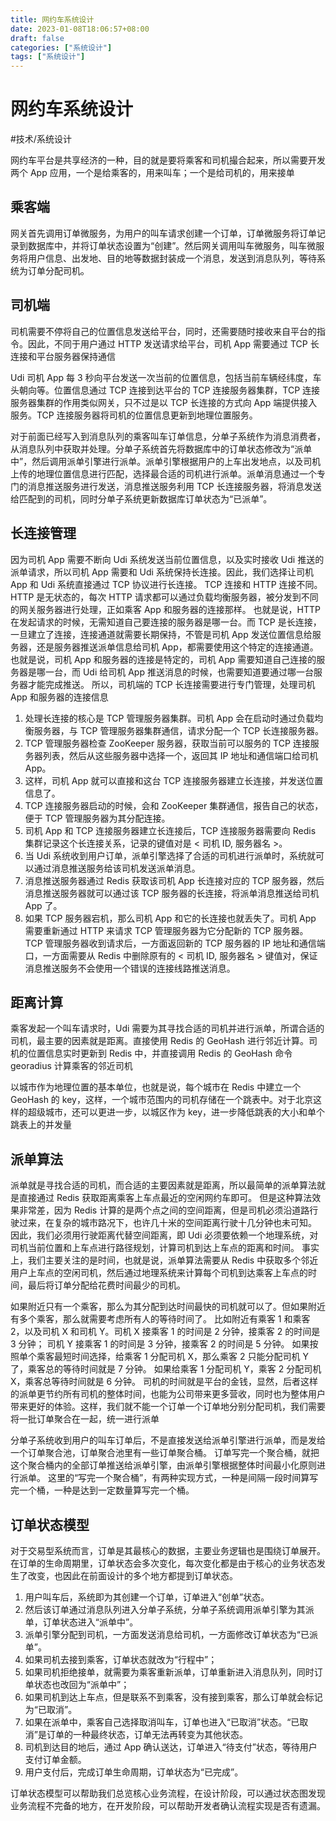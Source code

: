 ```yaml
---
title: 网约车系统设计
date: 2023-01-08T18:06:57+08:00
draft: false
categories: ["系统设计"]
tags: ["系统设计"]
---
```


# 网约车系统设计
#技术/系统设计

网约车平台是共享经济的一种，目的就是要将乘客和司机撮合起来，所以需要开发两个 App 应用，一个是给乘客的，用来叫车；一个是给司机的，用来接单

## 乘客端
网关首先调用订单微服务，为用户的叫车请求创建一个订单，订单微服务将订单记录到数据库中，并将订单状态设置为“创建”。然后网关调用叫车微服务，叫车微服务将用户信息、出发地、目的地等数据封装成一个消息，发送到消息队列，等待系统为订单分配司机。

## 司机端
司机需要不停将自己的位置信息发送给平台，同时，还需要随时接收来自平台的指令。因此，不同于用户通过 HTTP 发送请求给平台，司机 App 需要通过 TCP 长连接和平台服务器保持通信

Udi 司机 App 每 3 秒向平台发送一次当前的位置信息，包括当前车辆经纬度，车头朝向等。位置信息通过 TCP 连接到达平台的 TCP 连接服务器集群，TCP 连接服务器集群的作用类似网关，只不过是以 TCP 长连接的方式向 App 端提供接入服务。TCP 连接服务器将司机的位置信息更新到地理位置服务。

对于前面已经写入到消息队列的乘客叫车订单信息，分单子系统作为消息消费者，从消息队列中获取并处理。分单子系统首先将数据库中的订单状态修改为“派单中”，然后调用派单引擎进行派单。派单引擎根据用户的上车出发地点，以及司机上传的地理位置信息进行匹配，选择最合适的司机进行派单。派单消息通过一个专门的消息推送服务进行发送，消息推送服务利用 TCP 长连接服务器，将消息发送给匹配到的司机，同时分单子系统更新数据库订单状态为“已派单”。

## 长连接管理
因为司机 App 需要不断向 Udi 系统发送当前位置信息，以及实时接收 Udi 推送的派单请求，所以司机 App 需要和 Udi 系统保持长连接。因此，我们选择让司机 App 和 Udi 系统直接通过 TCP 协议进行长连接。
TCP 连接和 HTTP 连接不同。HTTP 是无状态的，每次 HTTP 请求都可以通过负载均衡服务器，被分发到不同的网关服务器进行处理，正如乘客 App 和服务器的连接那样。
也就是说，HTTP 在发起请求的时候，无需知道自己要连接的服务器是哪一台。而 TCP 是长连接，一旦建立了连接，连接通道就需要长期保持，不管是司机 App 发送位置信息给服务器，还是服务器推送派单信息给司机 App，都需要使用这个特定的连接通道。
也就是说，司机 App 和服务器的连接是特定的，司机 App 需要知道自己连接的服务器是哪一台，而 Udi 给司机 App 推送消息的时候，也需要知道要通过哪一台服务器才能完成推送。
所以，司机端的 TCP 长连接需要进行专门管理，处理司机 App 和服务器的连接信息

1. 处理长连接的核心是 TCP 管理服务器集群。司机 App 会在启动时通过负载均衡服务器，与 TCP 管理服务器集群通信，请求分配一个 TCP 长连接服务器。
2. TCP 管理服务器检查 ZooKeeper 服务器，获取当前可以服务的 TCP 连接服务器列表，然后从这些服务器中选择一个，返回其 IP 地址和通信端口给司机 App。
3. 这样，司机 App 就可以直接和这台 TCP 连接服务器建立长连接，并发送位置信息了。
4. TCP 连接服务器启动的时候，会和 ZooKeeper 集群通信，报告自己的状态，便于 TCP 管理服务器为其分配连接。
5. 司机 App 和 TCP 连接服务器建立长连接后，TCP 连接服务器需要向 Redis 集群记录这个长连接关系，记录的键值对是 < 司机 ID, 服务器名 >。
6. 当 Udi 系统收到用户订单，派单引擎选择了合适的司机进行派单时，系统就可以通过消息推送服务给该司机发送派单消息。
7. 消息推送服务器通过 Redis 获取该司机 App 长连接对应的 TCP 服务器，然后消息推送服务器就可以通过该 TCP 服务器的长连接，将派单消息推送给司机 App 了。
8. 如果 TCP 服务器宕机，那么司机 App 和它的长连接也就丢失了。司机 App 需要重新通过 HTTP 来请求 TCP 管理服务器为它分配新的 TCP 服务器。TCP 管理服务器收到请求后，一方面返回新的 TCP 服务器的 IP 地址和通信端口，一方面需要从 Redis 中删除原有的 < 司机 ID, 服务器名 > 键值对，保证消息推送服务不会使用一个错误的连接线路推送消息。

## 距离计算
乘客发起一个叫车请求时，Udi 需要为其寻找合适的司机并进行派单，所谓合适的司机，最主要的因素就是距离。直接使用 Redis 的 GeoHash 进行邻近计算。司机的位置信息实时更新到 Redis 中，并直接调用 Redis 的 GeoHash 命令 georadius 计算乘客的邻近司机

以城市作为地理位置的基本单位，也就是说，每个城市在 Redis 中建立一个 GeoHash 的 key，这样，一个城市范围内的司机存储在一个跳表中。对于北京这样的超级城市，还可以更进一步，以城区作为 key，进一步降低跳表的大小和单个跳表上的并发量

## 派单算法
派单就是寻找合适的司机，而合适的主要因素就是距离，所以最简单的派单算法就是直接通过 Redis 获取距离乘客上车点最近的空闲网约车即可。
但是这种算法效果非常差，因为 Redis 计算的是两个点之间的空间距离，但是司机必须沿道路行驶过来，在复杂的城市路况下，也许几十米的空间距离行驶十几分钟也未可知。
因此，我们必须用行驶距离代替空间距离，即 Udi 必须要依赖一个地理系统，对司机当前位置和上车点进行路径规划，计算司机到达上车点的距离和时间。
事实上，我们主要关注的是时间，也就是说，派单算法需要从 Redis 中获取多个邻近用户上车点的空闲司机，然后通过地理系统来计算每个司机到达乘客上车点的时间，最后将订单分配给花费时间最少的司机。

如果附近只有一个乘客，那么为其分配到达时间最快的司机就可以了。但如果附近有多个乘客，那么就需要考虑所有人的等待时间了。
比如附近有乘客 1 和乘客 2，以及司机 X 和司机 Y。司机 X 接乘客 1 的时间是 2 分钟，接乘客 2 的时间是 3 分钟；
司机 Y 接乘客 1 的时间是 3 分钟，接乘客 2 的时间是 5 分钟。
如果按照单个乘客最短时间选择，给乘客 1 分配司机 X，那么乘客 2 只能分配司机 Y 了，乘客总的等待时间就是 7 分钟。
如果给乘客 1 分配司机 Y，乘客 2 分配司机 X，乘客总等待时间就是 6 分钟。
司机的时间就是平台的金钱，显然，后者这样的派单更节约所有司机的整体时间，也能为公司带来更多营收，同时也为整体用户带来更好的体验。这样，我们就不能一个订单一个订单地分别分配司机，我们需要将一批订单聚合在一起，统一进行派单

分单子系统收到用户的叫车订单后，不是直接发送给派单引擎进行派单，而是发给一个订单聚合池，订单聚合池里有一些订单聚合桶。
订单写完一个聚合桶，就把这个聚合桶内的全部订单推送给派单引擎，由派单引擎根据整体时间最小化原则进行派单。
这里的“写完一个聚合桶”，有两种实现方式，一种是间隔一段时间算写完一个桶，一种是达到一定数量算写完一个桶。

## 订单状态模型
对于交易型系统而言，订单是其最核心的数据，主要业务逻辑也是围绕订单展开。
在订单的生命周期里，订单状态会多次变化，每次变化都是由于核心的业务状态发生了改变，也因此在前面设计的多个地方都提到订单状态。

1. 用户叫车后，系统即为其创建一个订单，订单进入“创单”状态。
2. 然后该订单通过消息队列进入分单子系统，分单子系统调用派单引擎为其派单，订单状态进入“派单中”。
3. 派单引擎分配到司机，一方面发送消息给司机，一方面修改订单状态为“已派单”。
4. 如果司机去接到乘客，订单状态就改为“行程中”；
5. 如果司机拒绝接单，就需要为乘客重新派单，订单重新进入消息队列，同时订单状态也改回为“派单中”；
6. 如果司机到达上车点，但是联系不到乘客，没有接到乘客，那么订单就会标记为“已取消”。
7. 如果在派单中，乘客自己选择取消叫车，订单也进入“已取消”状态。“已取消”是订单的一种最终状态，订单无法再转变为其他状态。
8. 司机到达目的地后，通过 App 确认送达，订单进入“待支付”状态，等待用户支付订单金额。
9. 用户支付后，完成订单生命周期，订单状态为“已完成”。

订单状态模型可以帮助我们总览核心业务流程，在设计阶段，可以通过状态图发现业务流程不完备的地方，在开发阶段，可以帮助开发者确认流程实现是否有遗漏。





